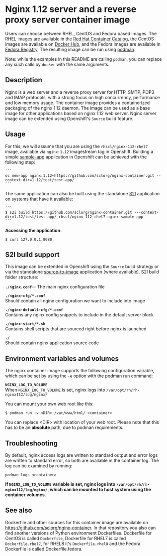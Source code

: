 Nginx 1.12 server and a reverse proxy server container image
=========================================================
Users can choose between RHEL, CentOS and Fedora based images.
The RHEL images are available in the [Red Hat Container Catalog](https://access.redhat.com/containers/),
the CentOS images are available on [Docker Hub](https://hub.docker.com/r/centos/),
and the Fedora images are available in [Fedora Registry](https://registry.fedoraproject.org/).
The resulting image can be run using [podman](https://github.com/containers/libpod).

Note: while the examples in this README are calling `podman`, you can replace any such calls by `docker` with the same arguments.

Description
-----------

Nginx is a web server and a reverse proxy server for HTTP, SMTP, POP3 and IMAP 
protocols, with a strong focus on high concurrency, performance and low memory usage. The container 
image provides a containerized packaging of the nginx 1.12 daemon. The image can be used 
as a base image for other applications based on nginx 1.12 web server. 
Nginx server image can be extended using Openshift's `Source` build feature.

Usage
-----

For this, we will assume that you are using the `rhscl/nginx-112-rhel7` image, available via `nginx:1.12` imagestream tag in Openshift.
Building a simple [sample-app](https://github.com/sclorg/nginx-container/tree/master/1.12/test/test-app) application
in Openshift can be achieved with the following step:

    ```
    oc new-app nginx:1.12~https://github.com/sclorg/nginx-container.git --context-dir=1.12/test/test-app/
    ```

The same application can also be built using the standalone [S2I](https://github.com/openshift/source-to-image) application on systems that have it available:

    ```
    $ s2i build https://github.com/sclorg/nginx-container.git ---context-dir=1.12/test/test-app/ rhscl/nginx-112-rhel7 nginx-sample-app
    ```

**Accessing the application:**
```
$ curl 127.0.0.1:8080
```


S2I build support
-------------
This image can be extended in Openshift using the `Source` build strategy or via the standalone
[source-to-image](https://github.com/openshift/source-to-image) application (where available).
S2I build folder structure:

**`./nginx.conf`**--
       The main nginx configuration file

**`./nginx-cfg/*.conf`**  
       Should contain all nginx configuration we want to include into image

**`./nginx-default-cfg/*.conf`**  
       Contains any nginx config snippets to include in the default server block

**`./nginx-start/*.sh`**  
       Contains shell scripts that are sourced right before nginx is launched

**`./`**  
       Should contain nginx application source code


Environment variables and volumes
-------------
The nginx container image supports the following configuration variable, which can be set by using the `-e` option with the podman run command:


**`NGINX_LOG_TO_VOLUME`**  
       When `NGINX_LOG_TO_VOLUME` is set, nginx logs into `/var/opt/rh/rh-nginx112/log/nginx/`


You can mount your own web root like this:
```
$ podman run -v <DIR>:/var/www/html/ <container>
```
You can replace \<DIR> with location of your web root. Please note that this has to be an **absolute** path, due to podman requirements.


Troubleshooting
---------------
By default, nginx access logs are written to standard output and error logs are written to standard error, so both are available in the container log. The log can be examined by running:

    podman logs <container>

**If `NGINX_LOG_TO_VOLUME` variable is set, nginx logs into `/var/opt/rh/rh-nginx112/log/nginx/`, which can be mounted to host system using the container volumes.**


See also
--------
Dockerfile and other sources for this container image are available on
https://github.com/sclorg/nginx-container.
In that repository you also can find another versions of Python environment Dockerfiles.
Dockerfile for CentOS is called `Dockerfile`, Dockerfile for RHEL7 is called `Dockerfile.rhel7`,
for RHEL8 it's `Dockerfile.rhel8` and the Fedora Dockerfile is called Dockerfile.fedora.
